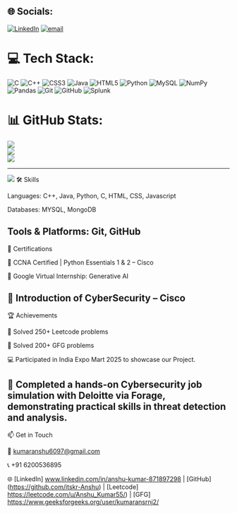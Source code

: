 
## 🌐 Socials:
[![LinkedIn](https://img.shields.io/badge/LinkedIn-%230077B5.svg?logo=linkedin&logoColor=white)](https://linkedin.com/in/www.linkedin.com/in/anshu-kumar-871897298) [![email](https://img.shields.io/badge/Email-D14836?logo=gmail&logoColor=white)](mailto:kumaranshu6097@gmail.com) 

# 💻 Tech Stack:
![C](https://img.shields.io/badge/c-%2300599C.svg?style=for-the-badge&logo=c&logoColor=white) ![C++](https://img.shields.io/badge/c++-%2300599C.svg?style=for-the-badge&logo=c%2B%2B&logoColor=white) ![CSS3](https://img.shields.io/badge/css3-%231572B6.svg?style=for-the-badge&logo=css3&logoColor=white) ![Java](https://img.shields.io/badge/java-%23ED8B00.svg?style=for-the-badge&logo=openjdk&logoColor=white) ![HTML5](https://img.shields.io/badge/html5-%23E34F26.svg?style=for-the-badge&logo=html5&logoColor=white) ![Python](https://img.shields.io/badge/python-3670A0?style=for-the-badge&logo=python&logoColor=ffdd54) ![MySQL](https://img.shields.io/badge/mysql-4479A1.svg?style=for-the-badge&logo=mysql&logoColor=white) ![NumPy](https://img.shields.io/badge/numpy-%23013243.svg?style=for-the-badge&logo=numpy&logoColor=white) ![Pandas](https://img.shields.io/badge/pandas-%23150458.svg?style=for-the-badge&logo=pandas&logoColor=white) ![Git](https://img.shields.io/badge/git-%23F05033.svg?style=for-the-badge&logo=git&logoColor=white) ![GitHub](https://img.shields.io/badge/github-%23121011.svg?style=for-the-badge&logo=github&logoColor=white) ![Splunk](https://img.shields.io/badge/splunk-%23000000.svg?style=for-the-badge&logo=splunk&logoColor=white)
# 📊 GitHub Stats:
![](https://github-readme-stats.vercel.app/api?username=itskr-Anshu&theme=tokyonight&hide_border=false&include_all_commits=true&count_private=false)<br/>
![](https://nirzak-streak-stats.vercel.app/?user=itskr-Anshu&theme=tokyonight&hide_border=false)<br/>
![](https://github-readme-stats.vercel.app/api/top-langs/?username=itskr-Anshu&theme=tokyonight&hide_border=false&include_all_commits=true&count_private=false&layout=compact)

---
[![](https://visitcount.itsvg.in/api?id=itskr-Anshu&icon=0&color=0)](https://visitcount.itsvg.in)
🛠️ Skills

Languages: C++, Java, Python, C, HTML, CSS, Javascript

Databases: MYSQL, MongoDB

Tools & Platforms: Git, GitHub
---

📜 Certifications

🧠 CCNA Certified | Python Essentials 1 & 2 – Cisco

🤖 Google Virtual Internship: Generative AI

🔐 Introduction of CyberSecurity – Cisco
---

🏆 Achievements

🧩 Solved 250+ Leetcode problems

🧩 Solved 200+ GFG problems

💻 Participated in India Expo Mart 2025 to showcase our Project. 

🎯 Completed a hands-on Cybersecurity job simulation with Deloitte via Forage, demonstrating practical skills 
   in threat detection and analysis. 
   ---

📫 Get in Touch

📧 kumaranshu6097@gmail.com

📞 +91 6200536895

🌐 [LinkedIn] www.linkedin.com/in/anshu-kumar-871897298 | [GitHub] (https://github.com/itskr-Anshu) | [Leetcode] https://leetcode.com/u/Anshu_Kumar55/) | [GFG] https://www.geeksforgeeks.org/user/kumaransrnj2/


<!-- Proudly created with GPRM ( https://gprm.itsvg.in ) -->

